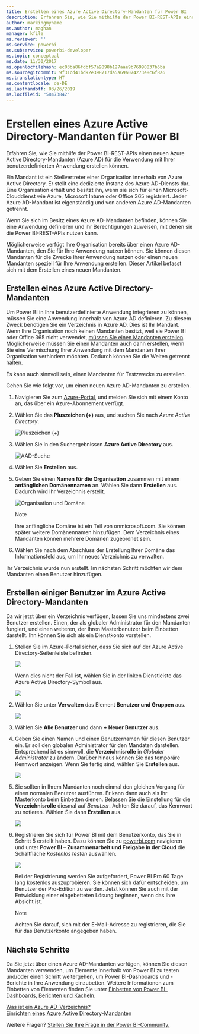 ```yaml
---
title: Erstellen eines Azure Active Directory-Mandanten für Power BI
description: Erfahren Sie, wie Sie mithilfe der Power BI-REST-APIs einen neuen Azure Active Directory-Mandanten (Azure AD) für die Verwendung mit Ihrer benutzerdefinierten Anwendung erstellen können.
author: markingmyname
ms.author: maghan
manager: kfile
ms.reviewer: ''
ms.service: powerbi
ms.subservice: powerbi-developer
ms.topic: conceptual
ms.date: 11/30/2017
ms.openlocfilehash: ec03ba86fdbf57a9898b127aae9b76990837b5ba
ms.sourcegitcommit: 9f31cd41bd92e398717da5a69a074273e8c6f8a6
ms.translationtype: HT
ms.contentlocale: de-DE
ms.lasthandoff: 03/26/2019
ms.locfileid: "58473842"
---
```

# <a name="create-an-azure-active-directory-tenant-to-use-with-power-bi"></a>Erstellen eines Azure Active Directory-Mandanten für Power BI

Erfahren Sie, wie Sie mithilfe der Power BI-REST-APIs einen neuen Azure Active Directory-Mandanten (Azure AD) für die Verwendung mit Ihrer benutzerdefinierten Anwendung erstellen können.

Ein Mandant ist ein Stellvertreter einer Organisation innerhalb von Azure Active Directory. Er stellt eine dedizierte Instanz des Azure AD-Diensts dar. Eine Organisation erhält und besitzt ihn, wenn sie sich für einen Microsoft-Clouddienst wie Azure, Microsoft Intune oder Office 365 registriert. Jeder Azure AD-Mandant ist eigenständig und von anderen Azure AD-Mandanten getrennt.

Wenn Sie sich im Besitz eines Azure AD-Mandanten befinden, können Sie eine Anwendung definieren und ihr Berechtigungen zuweisen, mit denen sie die Power BI-REST-APIs nutzen kann.

Möglicherweise verfügt Ihre Organisation bereits über einen Azure AD-Mandanten, den Sie für Ihre Anwendung nutzen können. Sie können diesen Mandanten für die Zwecke Ihrer Anwendung nutzen oder einen neuen Mandanten speziell für Ihre Anwendung erstellen. Dieser Artikel befasst sich mit dem Erstellen eines neuen Mandanten.

## <a name="create-an-azure-active-directory-tenant"></a>Erstellen eines Azure Active Directory-Mandanten

Um Power BI in Ihre benutzerdefinierte Anwendung integrieren zu können, müssen Sie eine Anwendung innerhalb von Azure AD definieren. Zu diesem Zweck benötigen Sie ein Verzeichnis in Azure AD. Dies ist Ihr Mandant. Wenn Ihre Organisation noch keinen Mandanten besitzt, weil sie Power BI oder Office 365 nicht verwendet, [müssen Sie einen Mandanten erstellen](https://docs.microsoft.com/azure/active-directory/develop/active-directory-howto-tenant). Möglicherweise müssen Sie einen Mandanten auch dann erstellen, wenn Sie eine Vermischung Ihrer Anwendung mit dem Mandanten Ihrer Organisation verhindern möchten. Dadurch können Sie die Welten getrennt halten.

Es kann auch sinnvoll sein, einen Mandanten für Testzwecke zu erstellen.

Gehen Sie wie folgt vor, um einen neuen Azure AD-Mandanten zu erstellen.

1. Navigieren Sie zum [Azure-Portal](https://portal.azure.com), und melden Sie sich mit einem Konto an, das über ein Azure-Abonnement verfügt.

2. Wählen Sie das **Pluszeichen (+)** aus, und suchen Sie nach *Azure Active Directory*.

    ![Pluszeichen (+)](media/create-an-azure-active-directory-tenant/new-directory.png)

3. Wählen Sie in den Suchergebnissen **Azure Active Directory** aus.

    ![AAD-Suche](media/create-an-azure-active-directory-tenant/new-directory2.png)

4. Wählen Sie **Erstellen** aus.

5. Geben Sie einen **Namen für die Organisation** zusammen mit einem **anfänglichen Domänennamen** an. Wählen Sie dann **Erstellen** aus. Dadurch wird Ihr Verzeichnis erstellt.

    ![Organisation und Domäne](media/create-an-azure-active-directory-tenant/organization-and-domain.png)

   > [!NOTE]
   > Ihre anfängliche Domäne ist ein Teil von onmicrosoft.com. Sie können später weitere Domänennamen hinzufügen. Dem Verzeichnis eines Mandanten können mehrere Domänen zugeordnet sein.

6. Wählen Sie nach dem Abschluss der Erstellung Ihrer Domäne das Informationsfeld aus, um Ihr neues Verzeichnis zu verwalten.

Ihr Verzeichnis wurde nun erstellt. Im nächsten Schritt möchten wir dem Mandanten einen Benutzer hinzufügen.

## <a name="create-some-users-in-your-azure-active-directory-tenant"></a>Erstellen einiger Benutzer im Azure Active Directory-Mandanten

Da wir jetzt über ein Verzeichnis verfügen, lassen Sie uns mindestens zwei Benutzer erstellen. Einen, der als globaler Administrator für den Mandanten fungiert, und einen weiteren, der Ihren Masterbenutzer beim Einbetten darstellt. Ihn können Sie sich als ein Dienstkonto vorstellen.

1. Stellen Sie im Azure-Portal sicher, dass Sie sich auf der Azure Active Directory-Seitenleiste befinden.

    ![](media/create-an-azure-active-directory-tenant/aad-flyout.png)

    Wenn dies nicht der Fall ist, wählen Sie in der linken Dienstleiste das Azure Active Directory-Symbol aus.

    ![](media/create-an-azure-active-directory-tenant/aad-service.png)
2. Wählen Sie unter **Verwalten** das Element **Benutzer und Gruppen** aus.

    ![](media/create-an-azure-active-directory-tenant/users-and-groups.png)
3. Wählen Sie **Alle Benutzer** und dann **+ Neuer Benutzer** aus.
4. Geben Sie einen Namen und einen Benutzernamen für diesen Benutzer ein. Er soll den globalen Administrator für den Mandaten darstellen. Entsprechend ist es sinnvoll, die **Verzeichnisrolle** in *Globaler Administrator* zu ändern. Darüber hinaus können Sie das temporäre Kennwort anzeigen. Wenn Sie fertig sind, wählen Sie **Erstellen** aus.

    ![](media/create-an-azure-active-directory-tenant/global-admin.png)

5. Sie sollten in Ihrem Mandanten noch einmal den gleichen Vorgang für einen normalen Benutzer ausführen. Er kann dann auch als Ihr Masterkonto beim Einbetten dienen. Belassen Sie die Einstellung für die **Verzeichnisrolle** diesmal auf *Benutzer*. Achten Sie darauf, das Kennwort zu notieren. Wählen Sie dann **Erstellen** aus.

    ![](media/create-an-azure-active-directory-tenant/pbiembed-user.png)
6. Registrieren Sie sich für Power BI mit dem Benutzerkonto, das Sie in Schritt 5 erstellt haben. Dazu können Sie zu [powerbi.com](https://powerbi.microsoft.com/get-started/) navigieren und unter **Power BI – Zusammenarbeit und Freigabe in der Cloud** die Schaltfläche *Kostenlos testen* auswählen.

    ![](media/create-an-azure-active-directory-tenant/try-powerbi-free.png)

    Bei der Registrierung werden Sie aufgefordert, Power BI Pro 60 Tage lang kostenlos auszuprobieren. Sie können sich dafür entscheiden, um Benutzer der Pro-Edition zu werden. Jetzt können Sie auch mit der Entwicklung einer eingebetteten Lösung beginnen, wenn das Ihre Absicht ist.

   > [!NOTE]
   > Achten Sie darauf, sich mit der E-Mail-Adresse zu registrieren, die Sie für das Benutzerkonto angegeben haben.

## <a name="next-steps"></a>Nächste Schritte

Da Sie jetzt über einen Azure AD-Mandanten verfügen, können Sie diesen Mandanten verwenden, um Elemente innerhalb von Power BI zu testen und/oder einen Schritt weitergehen, um Power BI-Dashboards und -Berichte in Ihre Anwendung einzubetten. Weitere Informationen zum Einbetten von Elementen finden Sie unter [Einbetten von Power BI-Dashboards, Berichten und Kacheln](embedding-content.md).

[Was ist ein Azure AD-Verzeichnis?](https://docs.microsoft.com/azure/active-directory/active-directory-whatis)  
[Einrichten eines Azure Active Directory-Mandanten](https://docs.microsoft.com/azure/active-directory/develop/active-directory-howto-tenant)  

Weitere Fragen? [Stellen Sie Ihre Frage in der Power BI-Community.](http://community.powerbi.com/)
